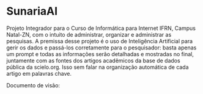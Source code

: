 # SunariaAI
Projeto Integrador para o Curso de Informática para Internet IFRN, Campus Natal-ZN, com o intuito de administrar, organizar e administrar as pesquisas. A premissa desse projeto é o uso de Inteligência Artificial para gerir os dados e passá-los corretamente para o pesquisador: basta apenas um prompt e todas as informações serão detalhadas e mostradas no final, juntamente com as fontes dos artigos acadêmicos da base de dados pública da scielo.org. Isso sem falar na organização automática de cada artigo em palavras chave.

Documento de visão:

